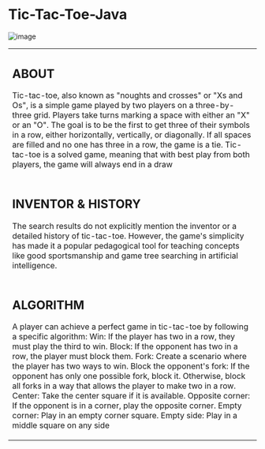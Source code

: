 # Tic-Tac-Toe-Java
![image](https://github.com/user-attachments/assets/2b635b3c-0d16-4c02-aac5-a00779aaabc6)

<table>
  <tr>
    <td>
      <h2>ABOUT</h2>
      <p>Tic-tac-toe, also known as "noughts and crosses" or "Xs and Os", is a simple game played by two players on a three-by-three grid. Players take turns marking a space with either an "X" or an "O". The goal is to be the first to get three of their symbols in a row, either horizontally, vertically, or diagonally. If all spaces are filled and no one has three in a row, the game is a tie. Tic-tac-toe is a solved game, meaning that with best play from both players, the game will always end in a draw</p>
    </td>
     </tr>
 <tr>
  <td>
   <h2>INVENTOR & HISTORY</h2>
   <p>The search results do not explicitly mention the inventor or a detailed history of tic-tac-toe. However, the game's simplicity has made it a popular pedagogical tool for teaching concepts like good sportsmanship and game tree searching in artificial intelligence.</p>
  </td>
 </tr>
 <tr>
  <td>
   <h2>ALGORITHM</h2>
   <p>A player can achieve a perfect game in tic-tac-toe by following a specific algorithm:
    Win: If the player has two in a row, they must play the third to win.
    Block: If the opponent has two in a row, the player must block them.
    Fork: Create a scenario where the player has two ways to win.
    Block the opponent's fork: If the opponent has only one possible fork, block it. Otherwise, block all forks in a way that allows the player to make two in a row.
    Center: Take the center square if it is available.
    Opposite corner: If the opponent is in a corner, play the opposite corner.
    Empty corner: Play in an empty corner square.
    Empty side: Play in a middle square on any side
   </p>
  </td>
 </tr>
</table>


